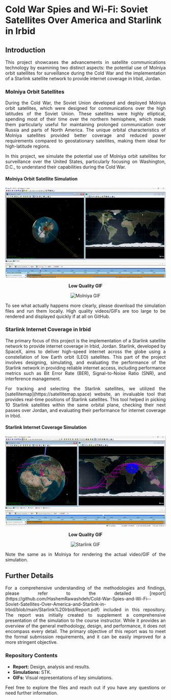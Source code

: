 # Cold War Spies and Wi-Fi: Soviet Satellites Over America and Starlink in Irbid

## Introduction
<p align="justify">
This project showcases the advancements in satellite communications technology by examining two distinct aspects: the potential use of Molniya orbit satellites for surveillance during the Cold War and the implementation of a Starlink satellite network to provide internet coverage in Irbid, Jordan.
</p>

### Molniya Orbit Satellites
<p align="justify">
During the Cold War, the Soviet Union developed and deployed Molniya orbit satellites, which were designed for communications over the high latitudes of the Soviet Union. These satellites were highly elliptical, spending most of their time over the northern hemisphere, which made them particularly useful for maintaining prolonged communication over Russia and parts of North America. The unique orbital characteristics of Molniya satellites provided better coverage and reduced power requirements compared to geostationary satellites, making them ideal for high-latitude regions.
</p>

<p align="justify">
In this project, we simulate the potential use of Molniya orbit satellites for surveillance over the United States, particularly focusing on Washington, D.C., to understand their capabilities during the Cold War.
</p>

#### Molniya Orbit Satellite Simulation

<div align="center">
   <img src="https://github.com/HashemRawashdeh/Cold-War-Spies-and-Wi-Fi--Soviet-Satellites-Over-America-and-Starlink-in-Irbid/raw/main/See%20America/Molniya%20Simulation.png" alt="Molniya Simulation">
  <p><strong>Low Quality GIF</strong></p>
  <img src="https://github.com/HashemRawashdeh/Cold-War-Spies-and-Wi-Fi--Soviet-Satellites-Over-America-and-Starlink-in-Irbid/raw/main/See%20America/GIF.gif" alt="Molniya GIF" width="600">
</div>

<p align="justify">
To see what actually happens more clearly, please download the simulation files and run them locally. High quality videos/GIFs are too large to be rendered and displayed quickly if at all on GitHub.
</p>

### Starlink Internet Coverage in Irbid
<p align="justify">
The primary focus of this project is the implementation of a Starlink satellite network to provide internet coverage in Irbid, Jordan. Starlink, developed by SpaceX, aims to deliver high-speed internet across the globe using a constellation of low Earth orbit (LEO) satellites. This part of the project involves designing, simulating, and evaluating the performance of the Starlink network in providing reliable internet access, including performance metrics such as Bit Error Rate (BER), Signal-to-Noise Ratio (SNR), and interference management.
</p>

<p align="justify">
For tracking and selecting the Starlink satellites, we utilized the [satellitemap](https://satellitemap.space) website, an invaluable tool that provides real-time positions of Starlink satellites. This tool helped in picking 10 Starlink satellites within the same orbital plane, checking their next passes over Jordan, and evaluating their performance for internet coverage in Irbid.
</p>

#### Starlink Internet Coverage Simulation
<div align="center">
   <img src="https://github.com/HashemRawashdeh/Cold-War-Spies-and-Wi-Fi--Soviet-Satellites-Over-America-and-Starlink-in-Irbid/raw/main/Starlink%20Irbid/Starlink%20Simulation.png" alt="Starlink Simulation">
  <p><strong>Low Quality GIF</strong></p>
  <img src="https://github.com/HashemRawashdeh/Cold-War-Spies-and-Wi-Fi--Soviet-Satellites-Over-America-and-Starlink-in-Irbid/raw/main/Starlink%20Irbid/GIF.gif" alt="Starlink GIF">
</div>

<p align="justify">
Note the same as in Molniya for rendering the actual video/GIF of the simulation.
</p>

## Further Details
<p align="justify">
For a comprehensive understanding of the methodologies and findings, please refer to the detailed [report](https://github.com/HashemRawashdeh/Cold-War-Spies-and-Wi-Fi--Soviet-Satellites-Over-America-and-Starlink-in-Irbid/blob/main/Starlink%20Irbid/Report.pdf) included in this repository. The report was initially created to supplement a comprehensive presentation of the simulation to the course instructor. While it provides an overview of the general methodology, design, and performance, it does not encompass every detail. The primary objective of this report was to meet the formal submission requirements, and it can be easily improved for a more stringent objective.
</p>

### Repository Contents
- **Report:** Design, analysis and results.
- **Simulations:** STK.
- **GIFs:** Visual representations of key simulations.

<p align="justify">
Feel free to explore the files and reach out if you have any questions or need further information.
</p>
